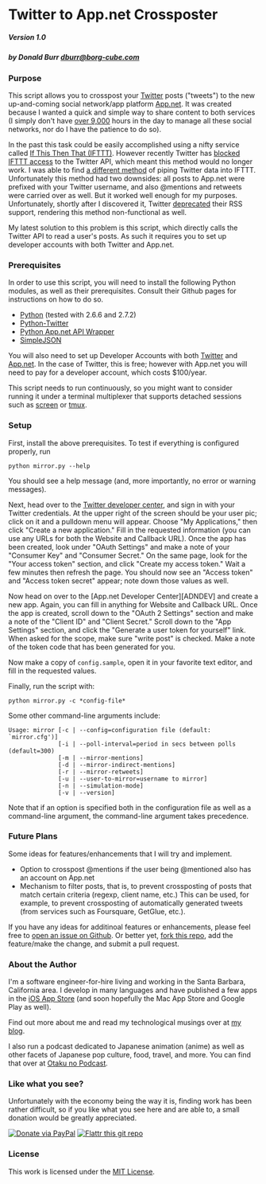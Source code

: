 # Twitter to App.net Crossposter
##### Version 1.0
##### by Donald Burr <dburr@borg-cube.com>

### Purpose

This script allows you to crosspost your [Twitter][TWITTER] posts ("tweets")
to the new up-and-coming social network/app platform [App.net][APPDOTNET].
It was created because I wanted a quick and simple way to share content
to both services (I simply don't have [over 9,000][OVER9000] hours in the day
to manage all these social networks, nor do I have the patience to do so).

In the past this task could be easily accomplished using a nifty service
called [If This Then That (IFTTT)][IFTTT].  However recently Twitter has
[blocked IFTTT access][TWITTER-BLOCKS-IFTTT] to the Twitter API, which
meant this method would no longer work.  I was able to find [a different
method][TWITTER-RSS] of piping Twitter data into IFTTT.  Unfortunately this
method had two downsides: all posts to App.net were prefixed with your
Twitter username, and also @mentions and retweets were carried over as
well.  But it worked well enough for my purposes.  Unfortunately, shortly
after I discovered it, Twitter [deprecated][TWITTER-RSS-DEPRECATED] their
RSS support, rendering this method non-functional as well.

My latest solution to this problem is this script, which directly calls
the Twitter API to read a user's posts.  As such it requires you to set up
developer accounts with both Twitter and App.net.

### Prerequisites

In order to use this script, you will need to install the following
Python modules, as well as their prerequisites.  Consult their Github
pages for instructions on how to do so.

* [Python][PYTHON] (tested with 2.6.6 and 2.7.2)
* [Python-Twitter][PYTHON-TWITTER]
* [Python App.net API Wrapper][PYTHON-APPDOTNET]
* [SimpleJSON][SIMPLEJSON]

You will also need to set up Developer Accounts with both [Twitter][TWITTERDEV]
and [App.net][APPDOTNETDEV].  In the case of Twitter, this is free; however
with App.net you will need to pay for a developer account, which costs
$100/year.

This script needs to run continuously, so you might want to consider
running it under a terminal multiplexer that supports detached sessions
such as [screen][SCREEN] or [tmux][TMUX].

### Setup

First, install the above prerequisites.  To test if everything is
configured properly, run

`python mirror.py --help`

You should see a help message (and, more importantly, no error
or warning messages).

Next, head over to the [Twitter developer center][TWITTERDEV], and
sign in with your Twitter credentials.  At the upper right of the
screen should be your user pic; click on it and a pulldown menu
will appear.  Choose "My Applications," then click "Create a new
application."  Fill in the requested information (you can use any
URLs for both the Website and Callback URL).  Once the app has been
created, look under "OAuth Settings" and make a note of your "Consumer
Key" and "Consumer Secret."  On the same page, look for the "Your
access token" section, and click "Create my access token."  Wait a few
minutes then refresh the page.  You should now see an "Access token"
and "Access token secret" appear; note down those values as well.
  
Now head on over to the [App.net Developer Center][ADNDEV] and create
a new app.  Again, you can fill in anything for Website and Callback
URL.  Once the app is created, scroll down to the "OAuth 2 Settings"
section and make a note of the "Client ID" and "Client Secret."
Scroll down to the "App Settings" section, and click the "Generate a
user token for yourself" link.  When asked for the scope, make sure
"write post" is checked.  Make a note of the token code that has been
generated for you.

Now make a copy of `config.sample`, open it in your favorite text editor,
and fill in the requested values.

Finally, run the script with:

`python mirror.py -c *config-file*`

Some other command-line arguments include:

```
Usage: mirror [-c | --config=configuration file (default: `mirror.cfg')]
              [-i | --poll-interval=period in secs between polls (default=300)
              [-m | --mirror-mentions]
              [-d | --mirror-indirect-mentions]
              [-r | --mirror-retweets]
              [-u | --user-to-mirror=username to mirror]
              [-n | --simulation-mode]
              [-v | --version]
```

Note that if an option is specified both in the configuration file as well
as a command-line argument, the command-line argument takes precedence.

### Future Plans

Some ideas for features/enhancements that I will try and implement.

* Option to crosspost @mentions if the user being @mentioned also has
  an account on App.net
* Mechanism to filter posts, that is, to prevent crossposting of posts
  that match certain criteria (regexp, client name, etc.)  This can be
  used, for example, to prevent crossposting of automatically generated
  tweets (from services such as Foursquare, GetGlue, etc.).

If you have any ideas for additinoal features or enhancements,
please feel free to [open an issue on Github][GHISSUES].
Or better yet, [fork this repo][GHFORK], add the feature/make the change,
and submit a pull request.

### About the Author

I'm a software engineer-for-hire living and working in the Santa Barbara,
California area.  I develop in many languages and have published a few apps
in the [iOS App Store][DBURRAPPS] (and soon hopefully the Mac App Store
and Google Play as well).

Find out more about me and read my technological musings over at
[my blog][DBURR].

I also run a podcast dedicated to Japanese animation (anime) as well as
other facets of Japanese pop culture, food, travel, and more.  You can
find that over at [Otaku no Podcast][OTAKU].

### Like what you see?

Unfortunately with the economy being the way it is, finding work has been
rather difficult, so if you like what you see here and are able to, a small
donation would be greatly appreciated.

[![Donate via PayPal](https://www.paypalobjects.com/en_US/i/btn/btn_donateCC_LG.gif)](https://www.paypal.com/cgi-bin/webscr?cmd=_s-xclick&hosted_button_id=U4T93T9ZJNHM6)
[![Flattr this git repo](http://api.flattr.com/button/flattr-badge-large.png)](https://flattr.com/submit/auto?user_id=dburr&url=https://github.com/dburr/twitter_adn_mirror&title=twitter_adn_mirror&language=python&tags=github&category=software)

### License

This work is licensed under the [MIT License](LICENSE).

[TWITTER]: http://twitter.com "Twitter"
[TWITTERDEV]: https://dev.twitter.com "Twitter Developer"
[APPDOTNET]: https://alpha.app.net "App.net"
[APPDOTNETDEV]: https://account.app.net/developer/apps/ "App.net Developer Area"
[OVER9000]: http://www.youtube.com/watch?v=SQYakKz3i6E "It's Over 9000"
[IFTTT]: http://ifttt.com/ "If This Then That"
[TWITTER-BLOCKS-IFTTT]: http://techcrunch.com/2012/09/20/ifttt-is-the-latest-service-to-be-affected-by-twitters-api-constraints-will-remove-triggers/ "IFTTT removes Twitter triggers"
[PYTHON-TWITTER]: https://github.com/bear/python-twitter "Python-Twitter"
[PYTHON-APPDOTNET]: https://github.com/simondlr/Python-App.net-API-Wrapper "Python App.net API Wrapper"
[TWITTER-RSS]: http://donaldburr.com/2012/09/27/two-ways-to-work-around-ifttts-removal-of-twitter-triggers/ "Twitter RSS triggers"
[PYTHON]: http://www.python.org "Python"
[SIMPLEJSON]: https://github.com/simplejson/simplejson "SimpleJSON"
[TWITTER-RSS-DEPRECATED]: https://dev.twitter.com/docs/deprecations/spring-2012 "Twitter RSS deprecated"
[SCREEN]: http://www.gnu.org/software/screen/ "Screen"
[TMUX]: http://tmux.sourceforge.net "tmux"
[GHISSUES]: https://github.com/dburr/twitter_adn_mirror/issues "Github Issues"
[GHFORK]: https://help.github.com/articles/fork-a-repo "Fork"
[DBURR]: http://DonaldBurr.com/ "Donald Burr"
[OTAKU]: http://otakunopodcast.com/ "Otaku no Podcast"
[DBURRAPPS]: http://DonaldBurr.com/apps/ "Donald Burr's Apps"
